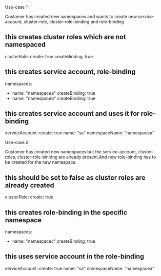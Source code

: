 Use-case 1:

Customer has created new namespaces and wants to create new service-account, cluster-role, cluster-role-binding and role-binding

## this creates cluster roles which are not namespaced
clusterRole:
  create: true
  createBinding: true

## this creates service account, role-binding
namespaces:
  - name: "namespacea"
    createBinding: true
  - name: "namespaceb"
    createBinding: true

## this creates service account and uses it for role-binding
serviceAccount:
  create: true
  name: "sa"
  namespaceName: "namespacea"


Use-case 2:

Customer has created new namespaces but the service-account, cluster-roles, cluster-role-binidng are already present.And new role-binding has to be created for the new namespace.

## this should be set to false as cluster roles are already created 
clusterRole:
  create: true

## this creates role-binding in the specific namespace
namespaces:
  - name: "namespacec"
    createBinding: true

## this uses service account in the role-binding
serviceAccount:
  create: true
  name: "sa"
  namespaceName: "namespacea"